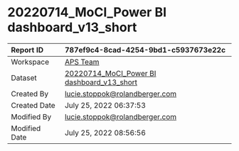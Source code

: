 



# 20220714_MoCI_Power BI dashboard_v13_short

|Report ID|787ef9c4-8cad-4254-9bd1-c5937673e22c|
| :--- | :--- |
|Workspace|[APS Team](../Workspaces/APS-Team.md)|
|Dataset|[20220714_MoCI_Power BI dashboard_v13_short](../Datasets/20220714_MoCI_Power-BI-dashboard_v13_short.md)|
|Created By|lucie.stoppok@rolandberger.com|
|Created Date|July 25, 2022 06:37:53|
|Modified By|lucie.stoppok@rolandberger.com|
|Modified Date|July 25, 2022 08:56:56|
